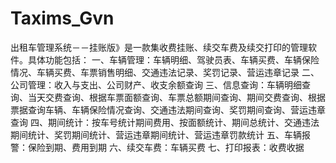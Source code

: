 # Taxims_Gvn
 出租车管理系统－－挂账版》是一款集收费挂账、续交车费及续交打印的管理软件。具体功能包括：  一、车辆管理：车辆明细、驾驶员表、车辆买费、车辆保险情况、车辆买费、车票销售明细、交通违法记录、奖罚记录、营运违章记录  二、公司管理：收入与支出、公司财产、收支余额查询  三、信息查询：车辆明细查询、当天交费查询、根据车票面额查询、车票总额期间查询、期间交费查询、根据票据查询车辆、车辆保险情况查询、交通违法期间查询、奖罚期间查询、营运违章查询  四、期间统计：按车号统计期间费用、按面额统计、期间总统计、交通违法期间统计、奖罚期间统计、营运违章期间统计、营运违章罚款统计  五、车辆报警：保险到期、费用到期  六、续交车费：车辆买费  七、打印报表：收费收据
